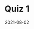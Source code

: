 ---
title: Quiz 1
date: "2021-08-02"
description: "Quiz 1"
category: quizzes_md
url: ./quiz1.jpg
---